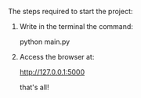 The steps required to start the project:

1. Write in the terminal the command:

   python main.py

2. Access the browser at:

   http://127.0.0.1:5000

   that's all!
